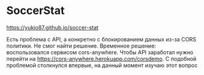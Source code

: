 # SoccerStat

https://yukio87.github.io/soccer-stat

Есть проблема с API, а конкретно с блокированием данных из-за CORS политики. Не смог найти решение. Временное решение: воспользовался сервисом cors-anywhere. Чтобы API заработал нужно перейти на https://cors-anywhere.herokuapp.com/corsdemo. С подобной проблемой столкнулся впервые, на данный момент изучаю этот вопрос
